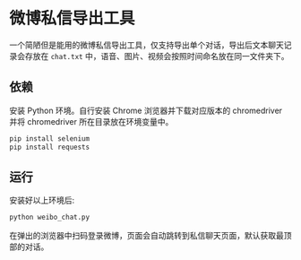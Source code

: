 # 微博私信导出工具

一个简陋但是能用的微博私信导出工具，仅支持导出单个对话，导出后文本聊天记录会存放在 `chat.txt` 中，语音、图片、视频会按照时间命名放在同一文件夹下。

## 依赖

安装 Python 环境。自行安装 Chrome 浏览器并下载对应版本的 chromedriver 并将 chromedriver 所在目录放在环境变量中。

```bash
pip install selenium
pip install requests
```

## 运行

安装好以上环境后:

```bash
python weibo_chat.py
```

在弹出的浏览器中扫码登录微博，页面会自动跳转到私信聊天页面，默认获取最顶部的对话。